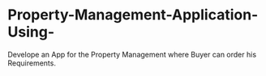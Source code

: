 # Property-Management-Application-Using-
Develope an App for the Property Management where Buyer can order his Requirements.
